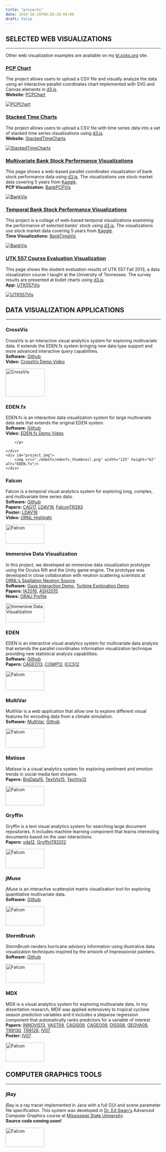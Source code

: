 ```yaml
---
title: "projects"
date: 2019-10-19T00:20:20-04:00
draft: false
---
```


## SELECTED WEB VISUALIZATIONS

---

Other web visualization examples are available on my [bl.ocks.org](https://bl.ocks.org/csteed) site.


<div id="project">
    <div id="project_text">
        <a href="http://csteed.com/PCPChart"><h3>PCP Chart</h3></a>
        <p>The project allows users to upload a CSV file and visually analyze the data using an interactive parallel coordinates chart implemented with SVG and Canvas elements in <a href="https://d3js.org" target="_blank">d3.js</a>.<br/>
        <b>Website:</b> <a class="nav" href="http://csteed.com/PCPChart">PCPChart</a>
        </p>
    </div>
    <div id="project_img">
        <a href="http://csteed.com/PCPChart"><img src="img/projects/PCPChart/PCPChart-thumbnail.png" alt="PCPChart"/></a>
    </div>
</div>

<div id="project">
    <div id="project_text">
        <a href="http://csteed.com/StackedTimeCharts"><h3>Stacked Time Charts</h3></a>
        <p>The project allows users to upload a CSV file with time series data into a set of stacked time series visualizations using <a href="https://d3js.org" target="_blank">d3.js</a>.<br/>
        <b>Website:</b> <a class="nav" href="http://csteed.com/StackedTimeCharts">StackedTimeCharts</a>
        </p>
    </div>
    <div id="project_img">
        <a href="http://csteed.com/StackedTimeCharts"><img src="./StackedTimeCharts/StackedTimeCharts-thumbnail.png" alt="StackedTimeCharts"/></a>
    </div>
</div>

<div id="project">
    <div id="project_text">
        <a href="./bankStockPCPVis/index.html"><h3>Multivariate Bank Stock Performance Visualizations</h3></a>
        <p>This page shows a web-based parallel coordinates visualization of bank stock performance data using <a href="https://d3js.org" target="_blank">d3.js</a>. The visualizations use stock market data covering 5 years from <a href="https://www.kaggle.com/camnugent/sandp500" target="_blank">Kaggle</a>.<br/>
        <b>PCP Visualization:</b> <a class="nav" href="./bankStockPCPVis/index.html">BankPCPVis</a>
        </p>
    </div>
    <div id="project_img">
        <a href="./bankStockPCPVis/index.html"><img src="./bankStockPCPVis/bankVis_thumbnail.png" alt="BankVis"/></a>
    </div>
</div>

<div id="project">
    <div id="project_text">
        <a href="./bankStockTimeVis/index.html"><h3>Temporal Bank Stock Performance Visualizations</h3></a>
        <p>This project is a collage of web-based temporal visualizations examining the performance of selected banks' stock using <a href="https://d3js.org" target="_blank">d3.js</a>. The visualizations use stock market data covering 5 years from <a href="https://www.kaggle.com/camnugent/sandp500" target="_blank">Kaggle</a>.<br/>
        <b>Time Visualizations:</b> <a class="nav" href="./bankStockTimeVis/index.html">BankTimeVis</a>
        </p>
    </div>
    <div id="project_img">
        <a href="./bankStockTimeVis/index.html"><img src="./bankStockTimeVis/bankVis_thumbnail.png" alt="BankVis"/></a>
    </div>
</div>

<div id="project">
    <div id="project_text">
        <a href="./utk557/index.html"><h3>UTK 557 Course Evaluation Visualization</h3></a>
        <p>This page shows the student evaluation results of UTK 557 Fall 2013, a data visualization course I taught at the University of Tennessee. The survey results are presented at bullet charts using <a href="https://d3js.org" target="_blank">d3.js</a>.<br/>
        <b>App:</b> <a class="nav" href="./utk557/index.html">UTK557Vis</a>
        </p>
    </div>
    <div id="project_img">
        <a href="./utk557/index.html"><img src="./utk557/utk557_thumbnail.png" alt="UTK557Vis"/></a>
    </div>
</div>


## DATA VISUALIZATION APPLICATIONS

---

<div id="project">
    <div id="project_text">
        <h3>CrossVis</h3>
        <p>CrossVis is an interactive visual analytics system for exploring multivariate data.  It extends the EDEN.fx system bringing new data type support and more advanced interactive query capabilities.<br/>
        <b>Software:</b> <a class="nav" href="https://github.com/ORNL/CrossVis">Github</a><br/>
        <b>Video:</b> <a class="nav" href="https://youtu.be/xQqeX1yVwiw" target="_blank">CrossVis Demo Video</a><br/>
        </p>
    </div>
    <div id="project_img">
        <a href="./crossvis/CrossVis.png"><img src="./crossvis/CrossVis_thumbnail.png" width="127" height="91" alt="CrossVis"/></a>
    </div>
</div>

<div id="project">
    <div id="project_text">
        <h3>EDEN.fx</h3>
        <p>EDEN.fx is an interactive data visualization system for large  multivariate data sets that extends the original EDEN system.<br/>
        <b>Software:</b> <a class="nav" href="https://github.com/csteed/edenfx">Github</a><br/>
        <b>Video:</b> <a class="nav" href="https://youtu.be/7S5QNvf-i-M" target="_blank">EDEN.fx Demo Video</a><br/>

        </p>

    </div>
    <div id="project_img">
        <img src="./edenfx/edenfx_thumbnail.png" width="125" height="62" alt="EDEN.fx"/>
    </div>
</div>

<div id="project">
    <div id="project_text">
        <h3>Falcon</h3>
        <p>Falcon is a temporal visual analytics system for exploring long, complex, and multivariate time series data.<br/>
        <b>Software:</b> <a class="nav" href="https://github.com/csteed/falcon">Github</a><br/>
        <b>Papers:</b> <a class="nav" href="../publications/CAG2017/Steed_CAG2017.pdf">CAG17</a>, <a class="nav" href="../publications/LDAV2016/LDAV2016-Abstract.pdf">LDAV16</a>, <a class="nav" href="../publications/TR393/Steed-etal-Falcon-TM2016_393.pdf">FalconTR393</a><br/>
        <b>Poster:</b> <a class="nav" href="../publications/LDAV2016/LDAV2016-Poster.pdf">LDAV16</a><br/>
        <b>Video:</b> <a class="nav" href="https://youtu.be/0MeYx3g91D4" target="_blank">ORNL Highlight</a><br/>
        </p>
    </div>
    <div id="project_img">
        <img src="./falcon/falcon_thumbnail.png" width="125" height="62" alt="Falcon"/>
    </div>
</div>

<div id="project">
    <div id="project_text">
        <h3>Immersive Data Visualization</h3>
        <p>In this project, we developed an immersive data visualization
        prototype using the Oculus Rift and the Unity game engine. The
        prototype was developed in close collaboration with neutron
        scattering scientists at <a class="nav" href="https://neutrons.ornl.gov/sns">ORNL's Spallation
            Neutron Source</a>.<br/>
        <b>Software:</b> <a class="nav" href="https://github.com/mdrouhard/gaze-interaction-test">Gaze Interaction Demo</a>, <a class="nav" href="https://github.com/mdrouhard/turbine-exploration">Turbine Exploration Demo</a><br/>
        <b>Papers:</b> <a class="nav" href="../publications/IA2016/IA2016.pdf">IA2016</a>, <a class="nav" href="http://doi.org/10.1109/BigData.2015.7364040">ASH2015</a><br/>
        <b>News:</b> <a class="nav" href="http://www.orau.org/ornl/graduate-students/profile-meg-drouhard.htm">ORAU Profile</a><br/>
        </p>
    </div>
    <div id="project_img">
        <img src="./sns-vr/snsvr_thumbnail.png" width="125" height="62" alt="Immersive Data Visualization"/>
    </div>
</div>

<div id="project">
    <div id="project_text">
        <h3>EDEN</h3>
        <p>EDEN is an interactive visual analytics system for multivariate data analysis that extends the parallel coordinates information visualization technique providing new statistical analysis capabilities.<br/>
        <b>Software:</b> <a class="nav" href="https://github.com/csteed/eden">Github</a><br/>
        <b>Papers:</b> <a class="nav" href="http://dx.doi.org/10.1016/j.cageo.2013.07.025">CAGEO13</a>, <a class="nav" href="http://doi.org/10.1109/MC.2013.119">COMP13</a>, <a class="nav" href="http://doi.org/10.1016/j.procs.2012.04.094">ICCS12</a><br/>
        <!-- <b>Slides:</b><br/> -->
        </p>
    </div>
    <div id="project_img">
        <img src="./eden/eden_thumbnail.png" width="125" height="62" alt="Falcon"/>
    </div>
</div>

<div id="project">
    <div id="project_text">
        <h3>MultiVar</h3>
        <p>MultiVar is a web application that allow one to explore different visual features for encoding data from a climate simulation.<br/>
        <b>Software:</b>
        <a class="nav" href="http://csteed.github.io/multivar">MultiVar</a>,
        <a class="nav" href="https://github.com/csteed/multivar">Github</a>
        </p>
    </div>
    <div id="project_img">
        <img src="./multivar/multivar_thumbnail.png" width="125" height="62" alt="Falcon"/>
    </div>
</div>

<div id="project">
    <div id="project_text">
        <h3>Matisse</h3>
        <p>Matisse is a visual analytics system for exploring sentiment and emotion trends in social media text streams.<br/>
        <b>Papers:</b> <a class="nav" href="http://doi.org/10.1109/BigData.2015.7363826">BigData15</a>, <a class="nav" href="../publications/TEXTVIS2015/Steed-TextVis2015.pdf">TextVis15</a>, <a class="nav" href="../publications/TEXTVIS2012/steed-etal-ivta-2012.pdf">TextVis12</a><br/>
        <!-- <b>Slides:</b><br/> -->
        </p>
    </div>
    <div id="project_img">
        <img src="./matisse/matisse_thumbnail.png" width="125" height="62" alt="Falcon"/>
    </div>
</div>

<div id="project">
    <div id="project_text">
        <h3>Gryffin</h3>
        <p>Gryffin is a text visual analytics system for searching large document repositories. It includes machine learning component that learns interesting documents based on the user interactions.<br/>
        <b>Papers:</b> <a class="nav" href="http://doi.org/10.1117/12.904904">vda12</a>, <a class="nav" href="../publications/TR-GRYFFIN/SteedGryffinTR.pdf">GryffinTR2012</a><br/>
        <!-- <b>Slides:</b><br/> -->
        </p>
    </div>
    <div id="project_img">
        <img src="./gryffin/gryffin_thumbnail.png" width="125" height="62" alt="Falcon"/>
    </div>
</div>

<div id="project">
    <div id="project_text">
        <h3>jMuse</h3>
        <p>jMuse is an interactive scatterplot matrix visualization tool for exploring quantitative multivariate data.<br/>
        <b>Software:</b> <a class="nav" href="https://github.com/csteed/jmuse">Github</a>
        </p>
    </div>
    <div id="project_img">
        <img src="./jmuse/jmuse_thumbnail.png" width="125" height="62" alt="Falcon"/>
    </div>
</div>

<div id="project">
    <div id="project_text">
        <h3>StormBrush</h3>
        <p>StormBrush renders hurricane advisory information using illustrative data visualization techniques inspired by the artwork of Impressionist painters.<br/>
        <b>Software:</b> <a class="nav" href="https://github.com/csteed/stormbrush">Github</a>
        </p>
    </div>
    <div id="project_img">
        <img src="./stormbrush/stormbrush_thumbnail.png" width="125" height="62" alt="Falcon"/>
    </div>
</div>

<div id="project">
    <div id="project_text">
        <h3>MDX</h3>
        <p>MDX is a visual analytics system for exploring multivariate data. In my dissertation research, MDX was applied extensively to tropical cyclone season prediction variables and it includes a stepwise regression component that automatically ranks predictors for a variable of interest.<br/>
        <b>Papers:</b> <a class="nav" href="http://doi.org/10.4018/978-1-4666-4309-3.ch002">INNOVIS13</a>, <a class="nav" href="http://doi.org/10.1109/VAST.2009.5332586">VAST09</a>, <a class="nav" href="http://doi.org/10.1559/152304009788988314">CAGIS09</a>, <a class="nav" href="http://doi.org/10.1016/j.cageo.2008.11.004">CAGEO09</a>, <a class="nav" href="../publications/DISS2008/SteedDISS2008.pdf">DISS08</a>,  <a class="nav" href="../publications/GEOVA08/Steed-GEOVA08.pdf">GEOVA08</a>, <a class="nav" href="../publications/TR9130/Steed-TR9130.pdf">TR9130</a>, <a class="nav" href="../publications/TR9126/Steed-TR9126.pdf">TR9126</a>, <a class="nav" href="../publications/InfoVis2007/InfoVis2007.pdf">IV07</a>
        <br/>
        <b>Poster:</b> <a class="nav" href="../publications/InfoVis2007/InfoVis2007-poster.pdf">IV07</a><br/>
        </p>
    </div>
    <div id="project_img">
        <img src="./mdx/mdx_thumbnail.png" width="125" height="62" alt="Falcon"/>
    </div>
</div>


## COMPUTER GRAPHICS TOOLS

---

<div id="project">
    <div id="project_text">
        <h3>jRay</h3>
        <p>jRay is a ray tracer implemented in Java with a full GUI and scene parameter file specification. This system was developed in <a href="http://web.cse.msstate.edu/~swan/">Dr.&nbsp;Ed Swan's</a> Advanced Computer Graphics course at <a href="http://www.msstate.edu">Mississippi State University</a>.<br/>
        <b>Source code coming soon!</b>
        <!-- <i>Software:</i> <a class="nav" href="https://github.com/csteed/stormbrush">[github]</a> -->
        </p>
    </div>
    <div id="project_img">
        <img src="./jRay/jray_thumbnail.png" width="125" height="62" alt="Falcon"/>
    </div>
</div>
